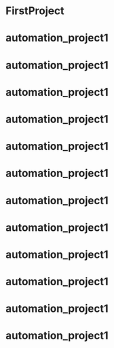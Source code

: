 # FirstProject
# automation_project1
# automation_project1
# automation_project1
# automation_project1
# automation_project1
# automation_project1
# automation_project1
# automation_project1
# automation_project1
# automation_project1
# automation_project1
# automation_project1
